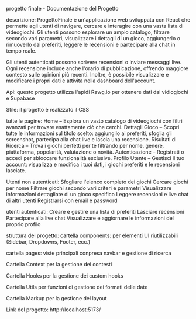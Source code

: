 progetto finale - Documentazione del Progetto

descrizione:
ProgettoFinale è un'applicazione web sviluppata con React che permette agli utenti di navigare, cercare e interagire con una vasta lista di videogiochi. Gli utenti possono esplorare un ampio catalogo, filtrare secondo vari parametri, visualizzare i dettagli di un gioco, aggiungerlo o rimuoverlo dai preferiti, leggere le recensioni e partecipare alla chat in tempo reale.

Gli utenti autenticati possono scrivere recensioni o inviare messaggi live. Ogni recensione include anche l'orario di pubblicazione, offrendo maggiore contesto sulle opinioni più recenti. Inoltre, è possibile visualizzare e modificare i propri dati e attività nella dashboard dell'account.

Api:
questo progetto utilizza l'apidi Rawg.io per ottenere dati dai vidiogiochi e Supabase

Stile:
il progetto è realizzato il CSS

tutte le pagine:
Home – Esplora un vasto catalogo di videogiochi con filtri avanzati per trovare esattamente ciò che cerchi.
Dettagli Gioco – Scopri tutte le informazioni sul titolo scelto: aggiungilo ai preferiti, sfoglia gli screenshot, partecipa alla chat live e lascia una recensione.
Risultati di Ricerca – Trova i giochi perfetti per te filtrando per nome, genere, piattaforma, popolarità, valutazione o novità.
Autenticazione – Registrati o accedi per sbloccare funzionalità esclusive.
Profilo Utente – Gestisci il tuo account: visualizza e modifica i tuoi dati, i giochi preferiti e le recensioni lasciate.

Utenti non autenticati:
Sfogliare l'elenco completo dei giochi
Cercare giochi per nome
Filtrare giochi secondo vari criteri e parametri
Visualizzare informazioni dettagliate di un gioco specifico
Leggere recensioni e live chat di altri utenti
Registrarsi con email e password

utenti autenticati:
Creare e gestire una lista di preferiti
Lasciare recensioni
Partecipare alla live chat
Visualizzare e aggiornare le informazioni del proprio profilo

struttura del progetto:
cartella components: per elementi UI riutilizzabili (Sidebar, Dropdowns, Footer, ecc.)

cartella pages: viste principali conpresa navbar e gestione di ricerca 

Cartella Context per la gestione dei contesti

Cartella Hooks per la gestione dei custom hooks

Cartella Utils per funzioni di gestione dei 
formati delle date

Cartella Markup per la gestione del layout

Link del progetto:
http://localhost:5173/
